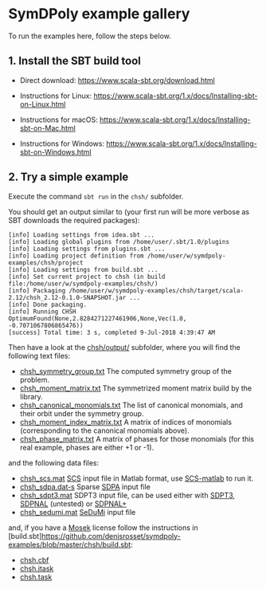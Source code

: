 # SymDPoly example gallery

To run the examples here, follow the steps below.

## 1. Install the SBT build tool

- Direct download: https://www.scala-sbt.org/download.html

- Instructions for Linux: https://www.scala-sbt.org/1.x/docs/Installing-sbt-on-Linux.html

- Instructions for macOS: https://www.scala-sbt.org/1.x/docs/Installing-sbt-on-Mac.html

- Instructions for Windows: https://www.scala-sbt.org/1.x/docs/Installing-sbt-on-Windows.html

## 2. Try a simple example

Execute the command `sbt run` in the `chsh/` subfolder.

You should get an output similar to (your first run will be more verbose as SBT downloads the required packages):

```
[info] Loading settings from idea.sbt ...
[info] Loading global plugins from /home/user/.sbt/1.0/plugins
[info] Loading settings from plugins.sbt ...
[info] Loading project definition from /home/user/w/symdpoly-examples/chsh/project
[info] Loading settings from build.sbt ...
[info] Set current project to chsh (in build file:/home/user/w/symdpoly-examples/chsh/)
[info] Packaging /home/user/w/symdpoly-examples/chsh/target/scala-2.12/chsh_2.12-0.1.0-SNAPSHOT.jar ...
[info] Done packaging.
[info] Running CHSH 
OptimumFound(None,2.8284271227461906,None,Vec(1.0, -0.7071067806865476))
[success] Total time: 3 s, completed 9-Jul-2018 4:39:47 AM
```

Then have a look at the [chsh/output/](https://github.com/denisrosset/symdpoly-examples/tree/master/chsh/output) subfolder, where you will find the following text files:

- [chsh_symmetry_group.txt](https://github.com/denisrosset/symdpoly-examples/blob/master/chsh/output/chsh_symmetry_group.txt) The computed symmetry group of the problem.
- [chsh_moment_matrix.txt](https://github.com/denisrosset/symdpoly-examples/blob/master/chsh/output/chsh_moment_matrix.txt) The symmetrized moment matrix build by the library.
- [chsh_canonical_monomials.txt](https://github.com/denisrosset/symdpoly-examples/blob/master/chsh/output/chsh_canonical_monomials.txt) The list of canonical monomials, and their orbit under the symmetry group.
- [chsh_moment_index_matrix.txt](https://github.com/denisrosset/symdpoly-examples/blob/master/chsh/output/chsh_moment_index_matrix.txt) A matrix of indices of monomials (corresponding to the canonical monomials above).
- [chsh_phase_matrix.txt](https://github.com/denisrosset/symdpoly-examples/blob/master/chsh/output/chsh_phase_matrix.txt) A matrix of phases for those monomials (for this real example, phases are either +1 or -1).

and the following data files:

- [chsh_scs.mat](https://github.com/denisrosset/symdpoly-examples/blob/master/chsh/output/chsh_scs.mat) [SCS](https://github.com/cvxgrp/scs) input file in Matlab format, use [SCS-matlab](https://github.com/bodono/scs-matlab) to run it.
- [chsh_sdpa.dat-s](https://github.com/denisrosset/symdpoly-examples/blob/master/chsh/output/chsh_sdpa.dat-s) Sparse [SDPA](http://sdpa.sourceforge.net/) input file
- [chsh_sdpt3.mat](https://github.com/denisrosset/symdpoly-examples/blob/master/chsh/output/chsh_sdpt3.mat) SDPT3 input file, can be used either with [SDPT3](http://www.math.nus.edu.sg/~mattohkc/sdpt3.html), [SDPNAL](http://www.math.nus.edu.sg/~mattohkc/SDPNAL.html) (untested) or [SDPNAL+](http://www.math.nus.edu.sg/~mattohkc/SDPNALplus.html)
- [chsh_sedumi.mat](https://github.com/denisrosset/symdpoly-examples/blob/master/chsh/output/chsh_sedumi.mat) [SeDuMi](http://sedumi.ie.lehigh.edu/) input file

and, if you have a [Mosek](https://www.mosek.com/) license follow the instructions in [build.sbt]https://github.com/denisrosset/symdpoly-examples/blob/master/chsh/build.sbt:

- [chsh.cbf](https://github.com/denisrosset/symdpoly-examples/blob/master/chsh/output/chsh.cbf)
- [chsh.jtask](https://github.com/denisrosset/symdpoly-examples/blob/master/chsh/output/chsh.jtask)
- [chsh.task](https://github.com/denisrosset/symdpoly-examples/blob/master/chsh/output/chsh.task)
